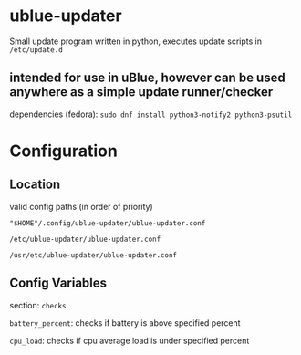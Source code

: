 # ublue-updater

Small update program written in python, executes update scripts in `/etc/update.d`

## intended for use in uBlue, however can be used anywhere as a simple update runner/checker

dependencies (fedora): ```sudo dnf install python3-notify2 python3-psutil```

# Configuration

## Location
valid config paths (in order of priority)

```"$HOME"/.config/ublue-updater/ublue-updater.conf```

```/etc/ublue-updater/ublue-updater.conf```

```/usr/etc/ublue-updater/ublue-updater.conf```


## Config Variables
section: `checks`

`battery_percent`: checks if battery is above specified percent

`cpu_load`: checks if cpu average load is under specified percent



